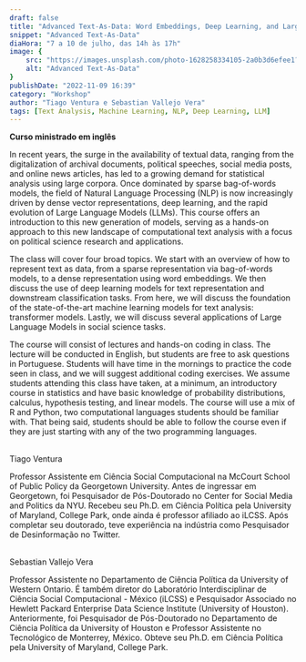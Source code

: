 ```yaml
---
draft: false
title: "Advanced Text-As-Data: Word Embeddings, Deep Learning, and Large Language Models"
snippet: "Advanced Text-As-Data"
diaHora: "7 a 10 de julho, das 14h às 17h"
image: {
    src: "https://images.unsplash.com/photo-1628258334105-2a0b3d6efee1?&fit=crop&w=430&h=240",
    alt: "Advanced Text-As-Data"
}
publishDate: "2022-11-09 16:39"
category: "Workshop"
author: "Tiago Ventura e Sebastian Vallejo Vera"
tags: [Text Analysis, Machine Learning, NLP, Deep Learning, LLM]
---
```


**Curso ministrado em inglês**

In recent years, the surge in the availability of textual data, ranging from the digitalization of archival documents, political speeches, social media posts, and online news articles, has led to a growing demand for statistical analysis using large corpora. Once dominated by sparse bag-of-words models, the field of Natural Language Processing (NLP) is now increasingly driven by dense vector representations, deep learning, and the rapid evolution of Large Language Models (LLMs). This course offers an introduction to this new generation of models, serving as a hands-on approach to this new landscape of computational text analysis with a focus on political science research and applications.

The class will cover four broad topics. We start with an overview of how to represent text as data, from a sparse representation via bag-of-words models, to a dense representation using word embeddings. We then discuss the use of deep learning models for text representation and downstream classification tasks. From here, we will discuss the foundation of the state-of-the-art machine learning models for text analysis: transformer models. Lastly, we will discuss several applications of Large Language Models in social science tasks.

The course will consist of lectures and hands-on coding in class. The lecture will be conducted in English, but students are free to ask questions in Portuguese. Students will have time in the mornings to practice the code seen in class, and we will suggest additional coding exercises. We assume students attending this class have taken, at a minimum, an introductory course in statistics and have basic knowledge of probability distributions, calculus, hypothesis testing, and linear models. The course will use a mix of R and Python, two computational languages students should be familiar with. That being said, students should be able to follow the course even if they are just starting with any of the two programming languages.

<br>
<span class="text-2xl font-bold text-primary">Tiago Ventura</span>

Professor Assistente em Ciência Social Computacional na McCourt School of Public Policy da Georgetown University. Antes de ingressar em Georgetown, foi Pesquisador de Pós-Doutorado no Center for Social Media and Politics da NYU. Recebeu seu Ph.D. em Ciência Política pela University of Maryland, College Park, onde ainda é professor afiliado ao iLCSS. Após completar seu doutorado, teve experiência na indústria como Pesquisador de Desinformação no Twitter.

<br>
<span class="text-2xl font-bold text-primary">Sebastian Vallejo Vera</span>

Professor Assistente no Departamento de Ciência Política da University of Western Ontario. É também diretor do Laboratório Interdisciplinar de Ciência Social Computacional - México (iLCSS) e Pesquisador Associado no Hewlett Packard Enterprise Data Science Institute (University of Houston). Anteriormente, foi Pesquisador de Pós-Doutorado no Departamento de Ciência Política da University of Houston e Professor Assistente no Tecnológico de Monterrey, México. Obteve seu Ph.D. em Ciência Política pela University of Maryland, College Park.

